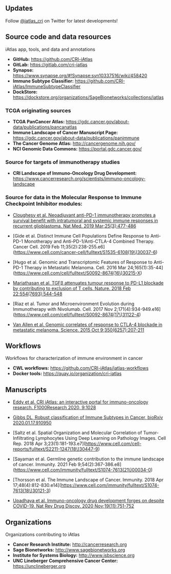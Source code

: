 ## Updates

Follow [@iatlas_cri](https://twitter.com/iatlas_cri) on Twitter for latest developments!

## Source code and data resources
iAtlas app, tools, and data and annotations

+ **GitHub:** https://github.com/CRI-iAtlas
+ **GitLab:** https://gitlab.com/cri-iatlas
+ **Synapse:** https://www.synapse.org/#!Synapse:syn10337516/wiki/458420
+ **Immune Subtype Classifier:** https://github.com/CRI-iAtlas/ImmuneSubtypeClassifier
+ **DockStore:** https://dockstore.org/organizations/SageBionetworks/collections/iatlas

### TCGA originating sources

+ **TCGA PanCancer Atlas:** https://gdc.cancer.gov/about-data/publications/pancanatlas
+ **Immune Landscape of Cancer Manuscript Page:** https://gdc.cancer.gov/about-data/publications/panimmune
+ **The Cancer Genome Atlas:** http://cancergenome.nih.gov/
+ **NCI Genomic Data Commons:** https://portal.gdc.cancer.gov/

### Source for targets of immunotherapy studies

+ **CRI Landscape of Immuno-Oncology Drug Development:** https://www.cancerresearch.org/scientists/immuno-oncology-landscape

### Source for data in the Molecular Response to Immune Checkpoint Inhibitor modules:

* [Cloughesy et al. Neoadjuvant anti-PD-1 immunotherapy promotes a survival benefit with intratumoral and systemic immune responses in recurrent glioblastoma. Nat Med. 2019 Mar;25(3):477-486](https://doi.org/10.1038/s41591-018-0337-7)

* [Gide et al. Distinct Immune Cell Populations Define Response to Anti-PD-1 Monotherapy and Anti-PD-1/Anti-CTLA-4 Combined Therapy. Cancer Cell. 2019 Feb 11;35(2):238-255.e6](https://www.cell.com/cancer-cell/fulltext/S1535-6108(19\)30037-6)

* [Hugo et al. Genomic and Transcriptomic Features of Response to Anti-PD-1 Therapy in Metastatic Melanoma. Cell. 2016 Mar 24;165(1):35-44](https://www.cell.com/cell/fulltext/S0092-8674(16\)30215-X)

* [Mariathasan et al. TGFβ attenuates tumour response to PD-L1 blockade by contributing to exclusion of T cells. Nature. 2018 Feb 22;554(7693):544-548](https://doi.org/10.1038/nature25501)

* [Riaz et al. Tumor and Microenvironment Evolution during Immunotherapy with Nivolumab. Cell. 2017 Nov 2;171(4):934-949.e16](https://www.cell.com/cell/fulltext/S0092-8674(17\)31122-4)

* [Van Allen et al. Genomic correlates of response to CTLA-4 blockade in metastatic melanoma. Science. 2015 Oct 9;350(6257):207-211](https://pubmed.ncbi.nlm.nih.gov/26359337/)

## Workflows
Workflows for characterization of immune environment in cancer

+ **CWL workflows:** https://github.com/CRI-iAtlas/iatlas-workflows
+ **Docker tools:** https://quay.io/organization/cri-iatlas

## Manuscripts

+ [Eddy et al. CRI iAtlas: an interactive portal for immuno-oncology research. F1000Research 2020, 9:1028](https://f1000research.com/articles/9-1028/v1)

+ [Gibbs DL, Robust classification of Immune Subtypes in Cancer, bioRxiv 2020.01.17.910950](https://www.biorxiv.org/content/10.1101/2020.01.17.910950v1)

+ [Saltz et al. Spatial Organization and Molecular Correlation of Tumor-Infiltrating Lymphocytes Using Deep Learning on Pathology Images. Cell Rep. 2018 Apr 3;23(1):181-193.e7](https://www.cell.com/cell-reports/fulltext/S2211-1247(18\)30447-9)

+ [Sayaman et al. Germline genetic contribution to the immune landscape of cancer. Immunity. 2021 Feb 9;54(2):367-386.e8](https://www.cell.com/immunity/fulltext/S1074-7613(21\)00034-0)

+ [Thorsson et al. The Immune Landscape of Cancer. Immunity. 2018 Apr 17;48(4):812-830.e14](https://www.cell.com/immunity/fulltext/S1074-7613(18\)30121-3)

+ [Upadhaya et al. Immuno-oncology drug development forges on despite COVID-19. Nat Rev Drug Discov. 2020 Nov;19(11):751-752](https://www.nature.com/articles/d41573-020-00166-1)

## Organizations
Organizations contributing to iAtlas

+ **Cancer Research Institute:** http://cancerresearch.org
+ **Sage Bionetworks:** http://www.sagebionetworks.org
+ **Institute for Systems Biology:** http://www.isbscience.org
+ **UNC Lineberger Comprehensive Cancer Center:** https://unclineberger.org
